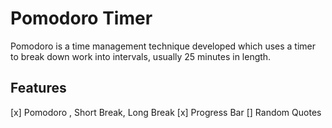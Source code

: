 # Pomodoro Timer
Pomodoro is a time management technique developed which uses a timer to break down work into intervals, usually 25 minutes in length.

## Features
[x] Pomodoro , Short Break, Long Break
[x] Progress Bar
[] Random Quotes

